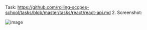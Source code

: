  Task: https://github.com/rolling-scopes-school/tasks/blob/master/tasks/react/react-api.md
2. Screenshot:
 
![image](https://user-images.githubusercontent.com/43569466/131148732-9d64a656-0307-40c2-a38f-9229f2bd28c7.png)
